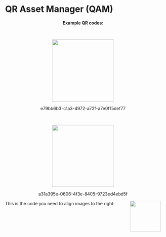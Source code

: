 # QR Asset Manager (QAM)

<p align="center"><b>Example QR codes:</b></p>
<br>
<p align="center"><img width="200" height="200" src="https://anw42.github.io/qam/examples/e79bb6b3-c1a3-4972-a72f-a7e0f15def77.png"></p>
<p align="center">e79bb6b3-c1a3-4972-a72f-a7e0f15def77</p>
<br>
<p align="center"><img width="200" height="200" src="https://anw42.github.io/qam/examples/a31a395e-0606-4f3e-8405-9723ed4ebd5f.png"></p>
<p align="center">a31a395e-0606-4f3e-8405-9723ed4ebd5f</p>


<img align="right" width="100" height="100" src="http://www.fillmurray.com/100/100">

This is the code you need to align images to the right:
